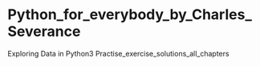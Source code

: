 # Python_for_everybody_by_Charles_Severance
Exploring Data in Python3
Practise_exercise_solutions_all_chapters
